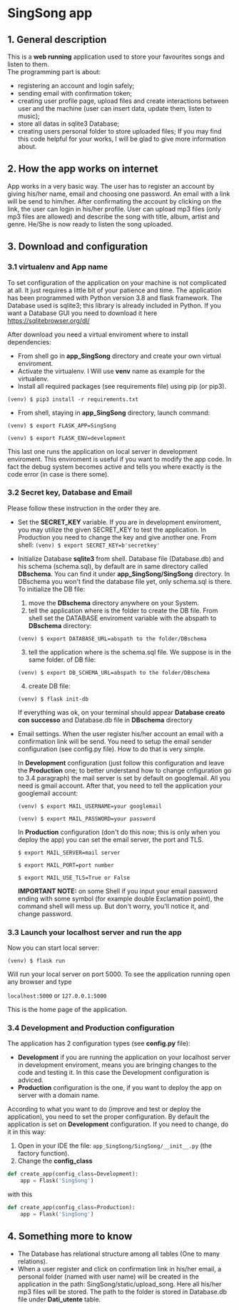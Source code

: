# SingSong app

## 1. General description
This is a **web running** application used to store your favourites songs and listen to them.  
The programming part is about:
- registering an account and login safely;
- sending email with confirmation token;
- creating user profile page, upload files and create interactions between user and
the machine (user can insert data, update them, listen to music);
- store all datas in sqlite3 Database;
- creating users personal folder to store uploaded files;
If you may find this code helpful for your works, I will be glad to give more information about.


## 2. How the app works on internet
App works in a very basic way. The user has to register an account by giving his/her name, email and choosing
one password. An email with a link will be send to him/her. After confirmating the
account by clicking on the link, the user can login in his/her profile.
User can upload mp3 files (only mp3 files are allowed) and describe the song with
title, album, artist and genre.
He/She is now ready to listen the song uploaded.


## 3. Download and configuration

### 3.1 virtualenv and App name
To set configuration of the application on your machine is not complicated at all. It just requires
a little bit of your patience and time.
The application has been programmed with Python version 3.8 and flask framework.
The Database used is sqlite3; this library is already included in Python. If you want a Database GUI you need to download it here https://sqlitebrowser.org/dl/

After download you need a virtual enviroment where to install dependencies:
- From shell go in **app_SingSong** directory and create your own virtual enviroment.
- Activate the virtualenv. I Will use **venv** name as example for the virtualenv.
- Install all required packages (see requirements file) using pip (or pip3).

`(venv) $ pip3 install -r requirements.txt`

- From shell, staying in **app_SingSong** directory, launch command:

`(venv) $ export FLASK_APP=SingSong`

`(venv) $ export FLASK_ENV=development`

This last one runs the application on local server in development enviroment.
This enviroment is useful if you want to modify the app code. In fact the debug system
becomes active and tells you where exactly is the code error (in case is there some).


### 3.2 Secret key, Database and Email
Please follow these instruction in the order they are.

- Set the **SECRET_KEY** variable. If you are in development enviroment, you may utilize the given SECRET_KEY to test the application. In Production you need to change the key and give another one. From shell:
`(venv) $ export SECRET_KEY=b'secretkey'`

- Initialize Database **sqlite3** from shell.
Database file (Database.db) and his schema (schema.sql), by default are in same
directory called **DBschema**. You can find it under **app_SingSong/SingSong** directory.
In DBschema you won't find the database file yet, only schema.sql is there. To initialize
the DB file:
  1. move the **DBschema** directory anywhere on your System.
  2. tell the application where is the folder to create the DB file.
  From shell set the DATABASE enviroment variable with the abspath to **DBschema** directory:

  `(venv) $ export DATABASE_URL=abspath to the folder/DBschema`

  3. tell the application where is the schema.sql file. We suppose is in the same folder.
  of DB file:

  `(venv) $ export DB_SCHEMA_URL=abspath to the folder/DBschema`

  4. create DB file:

  `(venv) $ flask init-db`

  If everything was ok, on your terminal should appear **Database creato con successo** and Database.db file in **DBschema** directory

- Email settings.
  When the user register his/her account an email with a confirmation link will be send.
  You need to setup the email sender configuration (see config.py file).
  How to do that is very simple.

  In **Development** configuration (just follow this configuration and leave the **Production** one; to better understand how to change cnfiguration go to 3.4 paragraph) the mail server is set by default on googlemail.
  All you need is gmail account. After that, you need to tell the application
  your googlemail account:

  `(venv) $ export MAIL_USERNAME=your googlemail`

  `(venv) $ export MAIL_PASSWORD=your password`

  In **Production** configuration (don't do this now; this is only when you deploy the app) you can set the email server, the port and TLS.

  `$ export MAIL_SERVER=mail server`

  `$ export MAIL_PORT=port number`

  `$ export MAIL_USE_TLS=True or False`
  
  **IMPORTANT NOTE:** on some Shell if you input your email password ending with some
  symbol (for example double Exclamation point), the command shell will mess up.
  But don't worry, you'll notice it, and change password.

### 3.3 Launch your localhost server and run the app
Now you can start local server:

`(venv) $ flask run`

Will run your local server on port 5000.
To see the application running open any browser and type

`localhost:5000` or `127.0.0.1:5000`

This is the home page of the application.


### 3.4 Development and Production configuration
The application has 2 configuration types (see **config.py** file):
- **Development** if you are running the application on your localhost server in development enviroment, means you are bringing changes to the code and testing it. In this case the Development configuration is adviced.
- **Production** configuration is the one, if you want to deploy the app on server with a domain name.

According to what you want to do (improve and test or deploy the application), you
need to set the proper configuration. By default the application is set on **Development** configuration.
If you need to change, do it in this way:
  1. Open in your IDE the file: `app_SingSong/SingSong/__init__.py` (the factory function).
  2. Change the **config_class**
  ```python
  def create_app(config_class=Development):
      app = Flask('SingSong')
  ```

  with this
  ```python
  def create_app(config_class=Production):
      app = Flask('SingSong')
  ```


## 4. Something more to know
- The Database has relational structure among all tables (One to many relations).
- When a user register and click on confirmation link in his/her email, a personal
folder (named with user name) will be created in the application in the path:
SingSong/static/upload_song. Here all his/her mp3 files will be stored. The path
to the folder is stored in Database.db file under **Dati_utente** table.

